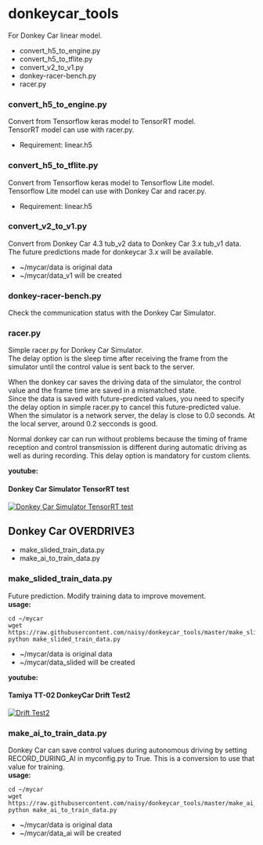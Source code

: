 # donkeycar_tools
For Donkey Car linear model.

*   convert_h5_to_engine.py
*   convert_h5_to_tflite.py
*   convert_v2_to_v1.py
*   donkey-racer-bench.py
*   racer.py

### convert_h5_to_engine.py
Convert from Tensorflow keras model to TensorRT model.  
TensorRT model can use with racer.py.  
*   Requirement: linear.h5

### convert_h5_to_tflite.py
Convert from Tensorflow keras model to Tensorflow Lite model.  
Tensorflow Lite model can use with Donkey Car and racer.py.  
*   Requirement: linear.h5

### convert_v2_to_v1.py
Convert from Donkey Car 4.3 tub_v2 data to Donkey Car 3.x tub_v1 data.  
The future predictions made for donkeycar 3.x will be available.  
*   ~/mycar/data is original data
*   ~/mycar/data_v1 will be created

### donkey-racer-bench.py
Check the communication status with the Donkey Car Simulator.  

### racer.py
Simple racer.py for Donkey Car Simulator.  
The delay option is the sleep time after receiving the frame from the simulator until the control value is sent back to the server.  

When the donkey car saves the driving data of the simulator, the control value and the frame time are saved in a mismatched state.  
Since the data is saved with future-predicted values, you need to specify the delay option in simple racer.py to cancel this future-predicted value.  
When the simulator is a network server, the delay is close to 0.0 seconds. At the local server, around 0.2 secconds is good.  

Normal donkey car can run without problems because the timing of frame reception and control transmission is different during automatic driving as well as during recording. This delay option is mandatory for custom clients.

**youtube:**
#### Donkey Car Simulator TensorRT test
[![Donkey Car Simulator TensorRT test](http://img.youtube.com/vi/VpeiqdVh12g/default.jpg)](https://youtu.be/VpeiqdVh12g)

## Donkey Car OVERDRIVE3
*   make_slided_train_data.py
*   make_ai_to_train_data.py

### make_slided_train_data.py
Future prediction. Modify training data to improve movement.  
**usage:**
```
cd ~/mycar
wget https://raw.githubusercontent.com/naisy/donkeycar_tools/master/make_slided_train_data.py
python make_slided_train_data.py
```
*   ~/mycar/data is original data
*   ~/mycar/data_slided will be created

**youtube:**
#### Tamiya TT-02 DonkeyCar Drift Test2
[![Drift Test2](http://img.youtube.com/vi/iSLTgYGxONg/default.jpg)](https://www.youtube.com/watch?v=iSLTgYGxONg)

### make_ai_to_train_data.py
Donkey Car can save control values during autonomous driving by setting RECORD_DURING_AI in myconfig.py to True.
This is a conversion to use that value for training.  
**usage:**
```
cd ~/mycar
wget https://raw.githubusercontent.com/naisy/donkeycar_tools/master/make_ai_to_train_data.py
python make_ai_to_train_data.py
```
*   ~/mycar/data is original data
*   ~/mycar/data_ai will be created


